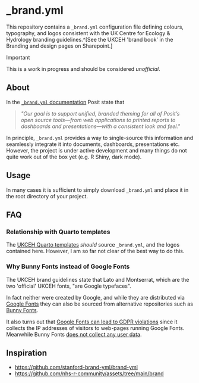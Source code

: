 # _brand.yml

This repository contains a `_brand.yml` configuration file defining colours, typography, and logos consistent with the UK Centre for Ecology & Hydrology branding guidelines.^[See the UKCEH 'brand book' in the Branding and design pages on Sharepoint.]

> [!IMPORTANT]
> This is a work in progress and should be considered _unofficial_.

## About

In the [`_brand.yml` documentation](https://posit-dev.github.io/brand-yml/) Posit state that

> _"Our goal is to support unified, branded theming for all of Posit’s open source tools—from web applications to printed reports to dashboards and presentations—with a consistent look and feel."_

In principle, `_brand.yml` provides a way to single-source this information and seamlessly integrate it into documents, dashboards, presentations etc.
However, the project is under active development and many things do not quite work out of the box yet (e.g. R Shiny, dark mode).

## Usage

In many cases it is sufficient to simply download `_brand.yml` and place it in the root directory of your project.


## FAQ

### Relationship with Quarto templates

The [UKCEH Quarto templates](https://github.com/ukceh-rse/quarto-templates) _should_ source `_brand.yml`, and the logos contained here.
However, I am so far not clear of the best way to do this.

### Why Bunny Fonts instead of Google Fonts

The UKCEH brand guidelines state that Lato and Montserrat, which are the two 'official' UKCEH fonts, "are Google typefaces".

In fact neither were created by Google, and while they are distributed via [Google Fonts](https://fonts.google.com/) they can also be sourced from alternative repositories such as [Bunny Fonts](https://fonts.bunny.net/).

It also turns out that [Google Fonts can lead to GDPR violations](https://www.theregister.com/2022/01/31/website_fine_google_fonts_gdpr/) since it collects the IP addresses of visitors to web-pages running Google Fonts.
Meanwhile Bunny Fonts [does not collect any user data](https://fonts.bunny.net/faq).


## Inspiration

- https://github.com/stanford-brand-yml/brand-yml
- https://github.com/nhs-r-community/assets/tree/main/brand

